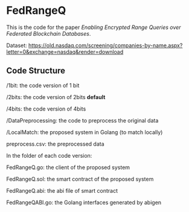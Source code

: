 # FedRangeQ
This is the code for the paper *Enabling Encrypted Range Queries over Federated Blockchain Databases*.

Dataset: https://old.nasdaq.com/screening/companies-by-name.aspx?letter=0&exchange=nasdaq&render=download

## Code Structure
/1bit: the code version of 1 bit

/2bits: the code version of 2bits **default**

/4bits: the code version of 4bits

/DataPreprocessing: the code to preprocess the original data

/LocalMatch: the proposed system in Golang (to match locally)

preprocess.csv: the preprocessed data



In the folder of each code version:

FedRangeQ.go: the client of the proposed system

FedRangeQ.sol: the smart contract of the proposed system

FedRangeQ.abi: the abi file of smart contract

FedRangeQABI.go: the Golang interfaces generated by abigen

